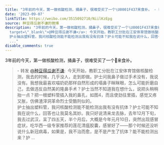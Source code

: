 ```yaml
---
title: "3年前的今天，第一做核酸检测，捅鼻子，很难受买了一个\U0001F437来食补。 - 转发 @种豆得瓜谢不谦:&ensp;今天开始，教职工分批在江安体育馆做核酸检测，我去的时候，..."
date: '2023-09-07'
linkTitle: https://weibo.com/3515092710/NiilKzEpg
source: 种豆得瓜谢不谦的微博
description: "3年前的今天，第一做核酸检测，捅鼻子，很难受买了一个\U0001F437来食补。<br><blockquote> - 转发 <a href=\"https://weibo.com/3515092710\"
  target=\"_blank\">@种豆得瓜谢不谦</a>: 今天开始，教职工分批在江安体育馆做核酸检测，我去的时候，几乎没人，走到即做。护士问我鼻子做过手术没有，我说没有。我想我最喜欢喵奶奶那样自然形成的塌鼻子眯眯眼，怎么可能折磨自己，去做违反自然美的隆鼻手术？护士当然不知道我在想什么，说把头稍稍抬一点？把一根塑料管插入我的鼻孔，如图4，而且使劲往里插，感觉又疼又胀，仿佛渣滓洞革命烈士受酷刑似的。<br>
  护士抽出塑料管，我问核酸检测能不能检测出我有没有抗体？护士可能不知我在说什么，回答也让我莫名其妙。我只好说清来龙去脉，去年12月下旬，我去过武汉，呆了四五天，半个月后，大概是今年元月10日，突然出现感冒症状，吃华西一级专家推荐的莲花清瘟胶囊，感冒好了——那个时候还没听说什么新冠病毒，如果是，我不治而愈，是不是产生了抗体？能不能检测出来？护
  ..."
disable_comments: true
---
```

3年前的今天，第一做核酸检测，捅鼻子，很难受买了一个🐷来食补。<br><blockquote> - 转发 <a href="https://weibo.com/3515092710" target="_blank">@种豆得瓜谢不谦</a>: 今天开始，教职工分批在江安体育馆做核酸检测，我去的时候，几乎没人，走到即做。护士问我鼻子做过手术没有，我说没有。我想我最喜欢喵奶奶那样自然形成的塌鼻子眯眯眼，怎么可能折磨自己，去做违反自然美的隆鼻手术？护士当然不知道我在想什么，说把头稍稍抬一点？把一根塑料管插入我的鼻孔，如图4，而且使劲往里插，感觉又疼又胀，仿佛渣滓洞革命烈士受酷刑似的。<br> 护士抽出塑料管，我问核酸检测能不能检测出我有没有抗体？护士可能不知我在说什么，回答也让我莫名其妙。我只好说清来龙去脉，去年12月下旬，我去过武汉，呆了四五天，半个月后，大概是今年元月10日，突然出现感冒症状，吃华西一级专家推荐的莲花清瘟胶囊，感冒好了——那个时候还没听说什么新冠病毒，如果是，我不治而愈，是不是产生了抗体？能不能检测出来？护 ...